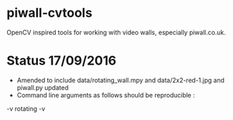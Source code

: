 # piwall-cvtools
OpenCV inspired tools for working with video walls, especially piwall.co.uk.  

# Status 17/09/2016

- Amended to include data/rotating_wall.mpy and data/2x2-red-1.jpg and piwall.py updated
- Command line arguments as follows should be reproducible :                    

-v rotating
-v 
